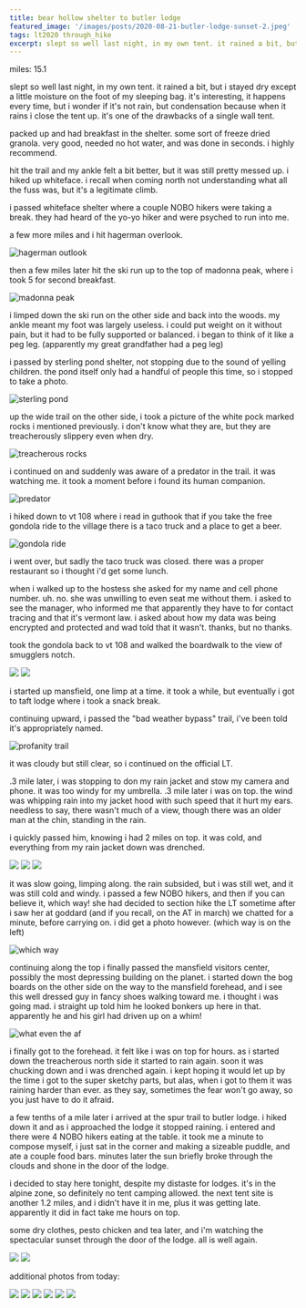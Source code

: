 ```yaml
---
title: bear hollow shelter to butler lodge
featured_image: '/images/posts/2020-08-21-butler-lodge-sunset-2.jpeg'
tags: lt2020 through_hike
excerpt: slept so well last night, in my own tent. it rained a bit, but i stayed dry except a little moisture on the foot of my sleeping bag.
---
```


miles: 15.1

slept so well last night, in my own tent. it rained a bit, but i stayed dry except a little moisture on the foot of my sleeping bag. it's interesting, it happens every time, but i wonder if it's not rain, but condensation because when it rains i close the tent up. it's one of the drawbacks of a single wall tent.

packed up and had breakfast in the shelter. some sort of freeze dried granola. very good, needed no hot water, and was done in seconds. i highly recommend.

hit the trail and my ankle felt a bit better, but it was still pretty messed up. i hiked up whiteface. i recall when coming north not understanding what all the fuss was, but it's a legitimate climb.

i passed whiteface shelter where a couple NOBO hikers were taking a break. they had heard of the yo-yo hiker and were psyched to run into me.

a few more miles and i hit hagerman overlook.

![hagerman outlook](/images/posts/2020-08-21-hagerman-outlook.jpeg)

then a few miles later hit the ski run up to the top of madonna peak, where i took 5 for second breakfast.

![madonna peak](/images/posts/2020-08-21-madonna-peak.jpeg)

i limped down the ski run on the other side and back into the woods. my ankle meant my foot was largely useless. i could put weight on it without pain, but it had to be fully supported or balanced. i began to think of it like a peg leg. (apparently my great grandfather had a peg leg)

i passed by sterling pond shelter, not stopping due to the sound of yelling children. the pond itself only had a handful of people this time, so i stopped to take a photo.

![sterling pond](/images/posts/2020-08-21-sterling-pond.jpeg)

up the wide trail on the other side, i took a picture of the white pock marked rocks i mentioned previously. i don't know what they are, but they are treacherously slippery even when dry.

![treacherous rocks](/images/posts/2020-08-21-treacherous-rocks.jpeg)

i continued on and suddenly was aware of a predator in the trail. it was watching me. it took a moment before i found its human companion.

![predator](/images/posts/2020-08-21-predator.jpeg)

i hiked down to vt 108 where i read in guthook that if you take the free gondola ride to the village there is a taco truck and a place to get a beer. 

![gondola ride](/images/posts/2020-08-21-gondola-ride.jpeg)

i went over, but sadly the taco truck was closed. there was a proper restaurant so i thought i'd get some lunch.

when i walked up to the hostess she asked for my name and cell phone number. uh. no. she was unwilling to even seat me without them. i asked to see the manager, who informed me that apparently they have to for contact tracing and that it's vermont law. i asked about how my data was being encrypted and protected and wad told that it wasn't. thanks, but no thanks.

took the gondola back to vt 108 and walked the boardwalk to the view of smugglers notch.

<div class="gallery" data-columns="2">
	<img src="/images/posts/2020-08-21-boardwalk.jpeg">
	<img src="/images/posts/2020-08-21-smugglers-notch.jpeg">
</div>

i started up mansfield, one limp at a time. it took a while, but eventually i got to taft lodge where i took a snack break.

continuing upward, i passed the "bad weather bypass" trail, i've been told it's appropriately named.

![profanity trail](/images/posts/2020-08-21-profanity-trail.jpeg)

it was cloudy but still clear, so i continued on the official LT.

.3 mile later, i was stopping to don my rain jacket and stow my camera and phone. it was too windy for my umbrella. .3 mile later i was on top. the wind was whipping rain into my jacket hood with such speed that it hurt my ears. needless to say, there wasn't much of a view, though there was an older man at the chin, standing in the rain.

i quickly passed him, knowing i had 2 miles on top. it was cold, and everything from my rain jacket down was drenched.

<div class="gallery" data-columns="3">
	<img src="/images/posts/2020-08-21-mansfield-1.jpeg">
	<img src="/images/posts/2020-08-21-mansfield-2.jpeg">
	<img src="/images/posts/2020-08-21-mansfield-3.jpeg">
</div>

it was slow going, limping along. the rain subsided, but i was still wet, and it was still cold and windy. i passed a few NOBO hikers, and then if you can believe it, which way! she had decided to section hike the LT sometime after i saw her at goddard (and if you recall, on the AT in march) we chatted for a minute, before carrying on. i did get a photo however. (which way is on the left)

![which way](/images/posts/2020-08-21-which-way.jpeg)

continuing along the top i finally passed the mansfield visitors center, possibly the most depressing building on the planet. i started down the bog boards on the other side on the way to the mansfield forehead, and i see this well dressed guy in fancy shoes walking toward me. i thought i was going mad. i straight up told him he looked bonkers up here in that. apparently he and his girl had driven up on a whim!

![what even the af](/images/posts/2020-08-21-what-even-the-af.jpeg)

i finally got to the forehead. it felt like i was on top for hours. as i started down the treacherous north side it started to rain again. soon it was chucking down and i was drenched again. i kept hoping it would let up by the time i got to the super sketchy parts, but alas, when i got to them it was raining harder than ever. as they say, sometimes the fear won't go away, so you just have to do it afraid.

a few tenths of a mile later i arrived at the spur trail to butler lodge. i hiked down it and as i approached the lodge it stopped raining. i entered and there were 4 NOBO hikers eating at the table. it took me a minute to compose myself, i just sat in the corner and making a sizeable puddle, and ate a couple food bars. minutes later the sun briefly broke through the clouds and shone in the door of the lodge.

i decided to stay here tonight, despite my distaste for lodges. it's in the alpine zone, so definitely no tent camping allowed. the next tent site is another 1.2 miles, and i didn't have it in me, plus it was getting late. apparently it did in fact take me hours on top.

some dry clothes, pesto chicken and tea later, and i'm watching the spectacular sunset through the door of the lodge. all is well again.

<div class="gallery" data-columns="2">
	<img src="/images/posts/2020-08-21-butler-lodge-sunset-1.jpeg">
	<img src="/images/posts/2020-08-21-butler-lodge-sunset-2.jpeg">
</div>

additional photos from today:

<div class="gallery" data-columns="3">
	<img src="/images/posts/2020-08-21-indian-pipe.jpeg">
	<img src="/images/posts/2020-08-21-mossy-landscape.jpeg">
	<img src="/images/posts/2020-08-21-sidewalk-like-trail.jpeg">
	<img src="/images/posts/2020-08-21-wilderness-area.jpeg">
	<img src="/images/posts/2020-08-21-trail.jpeg">
	<img src="/images/posts/2020-08-21-steps.jpeg">
</div>
